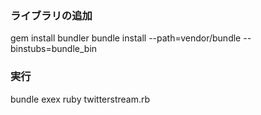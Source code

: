 ### ライブラリの追加
gem install bundler
bundle install --path=vendor/bundle --binstubs=bundle_bin

### 実行
bundle exex ruby twitterstream.rb
